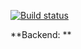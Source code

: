 [![Build status](https://ci.appveyor.com/api/projects/status/fgy5y1d6wpc259ls?svg=true)](https://ci.appveyor.com/project/nikiforovamaria/ahj-helpdesk-backend)

**Backend: **